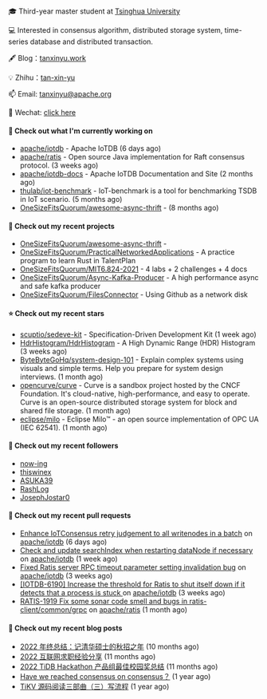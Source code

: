 🎓 Third-year master student at [Tsinghua University](https://www.tsinghua.edu.cn/)

💻 Interested in consensus algorithm, distributed storage system, time-series database and distributed transaction.

🖋 Blog：[tanxinyu.work](https://tanxinyu.work)

💡 Zhihu：[tan-xin-yu](https://www.zhihu.com/people/tan-xin-yu-22)

📫 Email: [tanxinyu@apache.org](mailto:tanxinyu@apache.org)

💬 Wechat: [click here](https://github.com/LebronAl/LebronAl/issues/1)

#### 👷 Check out what I'm currently working on

- [apache/iotdb](https://github.com/apache/iotdb) - Apache IoTDB (6 days ago)
- [apache/ratis](https://github.com/apache/ratis) - Open source Java implementation for Raft consensus protocol. (3 weeks ago)
- [apache/iotdb-docs](https://github.com/apache/iotdb-docs) - Apache IoTDB Documentation and Site (2 months ago)
- [thulab/iot-benchmark](https://github.com/thulab/iot-benchmark) - IoT-benchmark is a tool for benchmarking TSDB in IoT scenario. (5 months ago)
- [OneSizeFitsQuorum/awesome-async-thrift](https://github.com/OneSizeFitsQuorum/awesome-async-thrift) -  (8 months ago)

#### 🌱 Check out my recent projects

- [OneSizeFitsQuorum/awesome-async-thrift](https://github.com/OneSizeFitsQuorum/awesome-async-thrift) - 
- [OneSizeFitsQuorum/PracticalNetworkedApplications](https://github.com/OneSizeFitsQuorum/PracticalNetworkedApplications) - A practice program to learn Rust in TalentPlan
- [OneSizeFitsQuorum/MIT6.824-2021](https://github.com/OneSizeFitsQuorum/MIT6.824-2021) - 4 labs &#43; 2 challenges &#43; 4 docs
- [OneSizeFitsQuorum/Async-Kafka-Producer](https://github.com/OneSizeFitsQuorum/Async-Kafka-Producer) - A high performance async and safe kafka producer
- [OneSizeFitsQuorum/FilesConnector](https://github.com/OneSizeFitsQuorum/FilesConnector) - Using Github as a network disk

#### ⭐ Check out my recent stars

- [scuptio/sedeve-kit](https://github.com/scuptio/sedeve-kit) - Specification-Driven Development Kit (1 week ago)
- [HdrHistogram/HdrHistogram](https://github.com/HdrHistogram/HdrHistogram) - A High Dynamic Range (HDR) Histogram (3 weeks ago)
- [ByteByteGoHq/system-design-101](https://github.com/ByteByteGoHq/system-design-101) - Explain complex systems using visuals and simple terms. Help you prepare for system design interviews. (1 month ago)
- [opencurve/curve](https://github.com/opencurve/curve) - Curve is a sandbox project hosted by the CNCF Foundation. It&#39;s cloud-native, high-performance, and easy to operate. Curve is an open-source distributed storage system for block and shared file storage. (1 month ago)
- [eclipse/milo](https://github.com/eclipse/milo) -  Eclipse Milo™ - an open source implementation of OPC UA (IEC 62541). (1 month ago)

#### 👯 Check out my recent followers

- [now-ing](https://github.com/now-ing)
- [thiswinex](https://github.com/thiswinex)
- [ASUKA39](https://github.com/ASUKA39)
- [RashLog](https://github.com/RashLog)
- [JosephJostar0](https://github.com/JosephJostar0)

#### 🔨 Check out my recent pull requests

- [Enhance IoTConsensus retry judgement to all writenodes in a batch](https://github.com/apache/iotdb/pull/11564) on [apache/iotdb](https://github.com/apache/iotdb) (6 days ago)
- [Check and update searchIndex when restarting dataNode if necessary](https://github.com/apache/iotdb/pull/11510) on [apache/iotdb](https://github.com/apache/iotdb) (1 week ago)
- [Fixed Ratis server RPC timeout parameter setting invalidation bug](https://github.com/apache/iotdb/pull/11418) on [apache/iotdb](https://github.com/apache/iotdb) (3 weeks ago)
- [[IOTDB-6190] Increase the threshold for Ratis to shut itself down if it detects that a process is stuck ](https://github.com/apache/iotdb/pull/11416) on [apache/iotdb](https://github.com/apache/iotdb) (3 weeks ago)
- [RATIS-1919 Fix some sonar code smell and bugs in ratis-client/common/grpc](https://github.com/apache/ratis/pull/951) on [apache/ratis](https://github.com/apache/ratis) (1 month ago)

#### 📜 Check out my recent blog posts

- [2022 年终总结：记清华硕士的秋招之年](https://tanxinyu.work/2022-annual-summary/) (10 months ago)
- [2022 互联网求职经验分享](https://tanxinyu.work/2022-internet-job-hunting-experience-sharing/) (11 months ago)
- [2022 TiDB Hackathon 产品组最佳校园奖总结](https://tanxinyu.work/2022-tidb-hackathon/) (11 months ago)
- [Have we reached consensus on consensus？](https://tanxinyu.work/have-we-reached-consensus-on-consensus/) (1 year ago)
- [TiKV 源码阅读三部曲（三）写流程](https://tanxinyu.work/tikv-source-code-reading-write/) (1 year ago)
